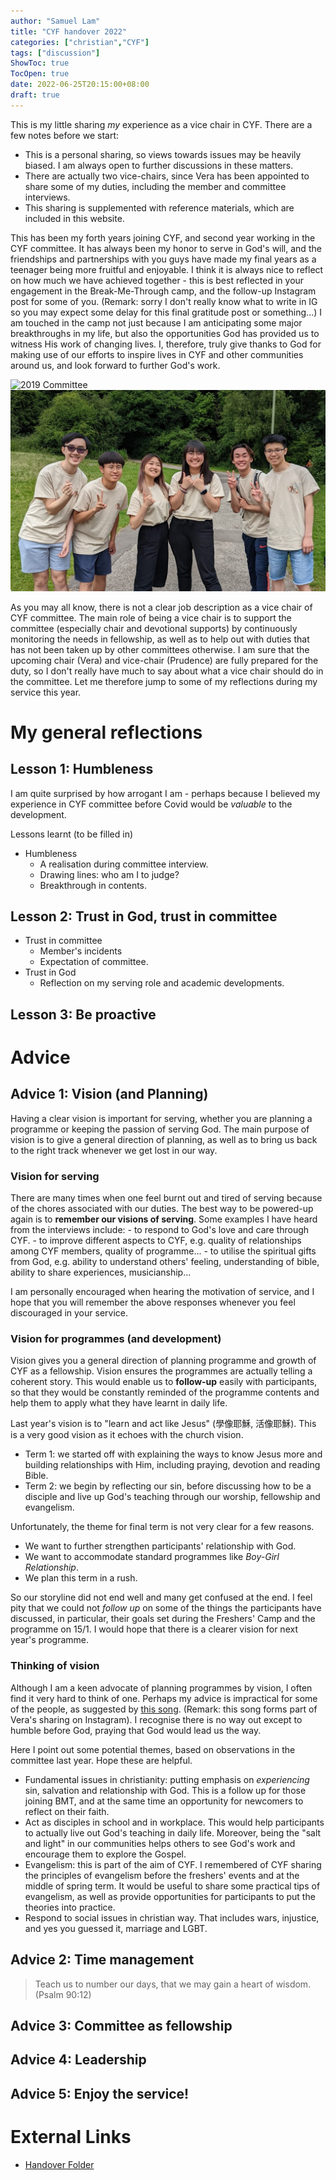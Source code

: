 ```yaml
---
author: "Samuel Lam"
title: "CYF handover 2022"
categories: ["christian","CYF"]
tags: ["discussion"]
ShowToc: true
TocOpen: true
date: 2022-06-25T20:15:00+08:00
draft: true
---
```


This is my little sharing *my* experience as a vice chair in CYF. There are a few notes before we start:
- This is a personal sharing, so views towards issues may be heavily biased. I am always open to further discussions in these matters. 
- There are actually two vice-chairs, since Vera has been appointed to share some of my duties, including the member and committee interviews. 
- This sharing is supplemented with reference materials, which are included in this website.

This has been my forth years joining CYF, and second year working in the CYF committee. It has always been my honor to serve in God's will, and the friendships and partnerships with you guys have made my final years as a teenager being more fruitful and enjoyable. I think it is always nice to reflect on how much we have achieved together - this is best reflected in your engagement in the Break-Me-Through camp, and the follow-up Instagram post for some of you. (Remark: sorry I don't really know what to write in IG so you may expect some delay for this final gratitude post or something...) I am touched in the camp not just because I am anticipating some major breakthroughs in my life, but also the opportunities God has provided us to witness His work of changing lives. I, therefore, truly give thanks to God for making use of our efforts to inspire lives in CYF and other communities around us, and look forward to further God's work.

![2019 Committee](images/Comm_1.jpg "CYF Committee 2019-20, serving as secretary. Picture taken during 2019 Fresher's Camp")
![2022 Committee](images/comm2022.jpg "CYF Committee 2021-22, serving as vice chair. Picture taken during 2022 Break-Me-Through Camp")

As you may all know, there is not a clear job description as a vice chair of CYF committee. The main role of being a vice chair is to support the committee (especially chair and devotional supports) by continuously monitoring the needs in fellowship, as well as to help out with duties that has not been taken up by other committees otherwise. I am sure that the upcoming chair (Vera) and vice-chair (Prudence) are fully prepared for the duty, so I don't really have much to say about what a vice chair should do in the committee. Let me therefore jump to some of my reflections during my service this year.

# My general reflections
## Lesson 1: Humbleness
I am quite surprised by how arrogant I am - perhaps because I believed my experience in CYF committee before Covid would be *valuable* to the development. 

Lessons learnt (to be filled in)
- Humbleness
    - A realisation during committee interview.
    - Drawing lines: who am I to judge?
    - Breakthrough in contents.

## Lesson 2: Trust in God, trust in committee
- Trust in committee
    - Member's incidents
    - Expectation of committee.
- Trust in God
    - Reflection on my serving role and academic developments.

## Lesson 3: Be proactive

# Advice
## Advice 1: Vision (and Planning)
Having a clear vision is important for serving, whether you are planning a programme or keeping the passion of serving God. The main purpose of vision is to give a general direction of planning, as well as to bring us back to the right track whenever we get lost in our way.

### Vision for serving
There are many times when one feel burnt out and tired of serving because of the chores associated with our duties. The best way to be powered-up again is to **remember our visions of serving**. Some examples I have heard from the interviews include:
    - to respond to God's love and care through CYF.
    - to improve different aspects to CYF, e.g. quality of relationships among CYF members, quality of programme...
    - to utilise the spiritual gifts from God, e.g. ability to understand others' feeling, understanding of bible, ability to share experiences, musicianship...

I am personally encouraged when hearing the motivation of service, and I hope that you will remember the above responses whenever you feel discouraged in your service.

### Vision for programmes (and development)
Vision gives you a general direction of planning programme and growth of CYF as a fellowship. Vision ensures the programmes are actually telling a coherent story. This would enable us to **follow-up** easily with participants, so that they would be constantly reminded of the programme contents and help them to apply what they have learnt in daily life.

Last year's vision is to "learn and act like Jesus" (學像耶穌, 活像耶穌). This is a very good vision as it echoes with the church vision.
- Term 1: we started off with explaining the ways to know Jesus more and building relationships with Him, including praying, devotion and reading Bible. 
- Term 2: we begin by reflecting our sin, before discussing how to be a disciple and live up God's teaching through our worship, fellowship and evangelism.

Unfortunately, the theme for final term is not very clear for a few reasons.
- We want to further strengthen participants' relationship with God.
- We want to accommodate standard programmes like *Boy-Girl Relationship*.
- We plan this term in a rush.

So our storyline did not end well and many get confused at the end. I feel pity that we could not *follow up* on some of the things the participants have discussed, in particular, their goals set during the Freshers' Camp and the programme on 15/1. I would hope that there is a clearer vision for next year's programme.

### Thinking of vision
Although I am a keen advocate of planning programmes by vision, I often find it very hard to think of one. Perhaps my advice is impractical for some of the people, as suggested by [this song](https://www.instagram.com/p/CVNVv-7oU8e/). (Remark: this song forms part of Vera's sharing on Instagram). I recognise there is no way out except to humble before God, praying that God would lead us the way.

Here I point out some potential themes, based on observations in the committee last year. Hope these are helpful.
- Fundamental issues in christianity: putting emphasis on *experiencing* sin, salvation and relationship with God. This is a follow up for those joining BMT, and at the same time an opportunity for newcomers to reflect on their faith.
- Act as disciples in school and in workplace. This would help participants to actually live out God's teaching in daily life. Moreover, being the "salt and light" in our communities helps others to see God's work and encourage them to explore the Gospel.
- Evangelism: this is part of the aim of CYF. I remembered of CYF sharing the principles of evangelism before the freshers' events and at the middle of spring term. It would be useful to share some practical tips of evangelism, as well as provide opportunities for participants to put the theories into practice.
- Respond to social issues in christian way. That includes wars, injustice, and yes you guessed it, marriage and LGBT.

## Advice 2: Time management
> Teach us to number our days, that we may gain a heart of wisdom. (Psalm 90:12)

## Advice 3: Committee as fellowship

## Advice 4: Leadership



## Advice 5: Enjoy the service!

# External Links 
- [Handover Folder](https://drive.google.com/drive/folders/19NCe_Z2RZ2sLjtIeMUMIxnJQO_eBh0Iq?usp=sharing)